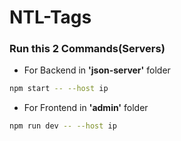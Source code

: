# NTL-Tags

### Run this 2 Commands(Servers)

- For Backend in **'json-server'** folder
```sh
npm start -- --host ip
```
- For Frontend in **'admin'** folder
```sh
npm run dev -- --host ip
```

